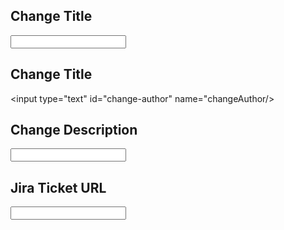 
## Change Title
 
 <input type="text" id="change-summary" name="changeSummary"/>

## Change Title
 
 <input type="text" id="change-author" name="changeAuthor/>

## Change Description

<input type="text" id="change-description" name="changeDescription"/>

## Jira Ticket URL

<input type="text" id="change-description" name="changeDescription"/>
